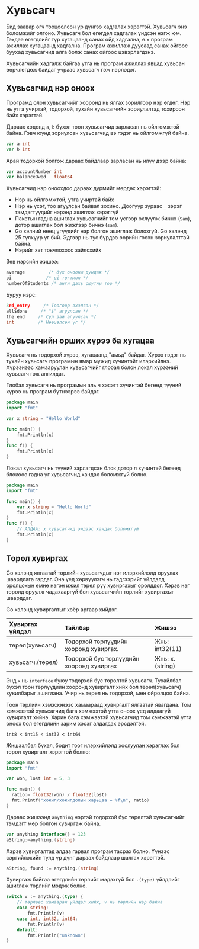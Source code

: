 # Хувьсагч

Бид заавар өгч тооцоолсон үр дүнгээ хадгалах хэрэгтэй. Хувьсагч энэ боломжийг олгоно. Хувьсагч бол  өгөгдөл хадгалах үндсэн нэгж юм. Гэхдээ өгөгдлийг түр хугацаанд санах ойд хадгална, ө.х програм ажиллах хугацаанд хадгална. Програм ажиллаж дуусаад санах ойгоос буухад хувьсагчид алга болж санах ойгоос цэвэрлэгдэнэ. 

Хувьсагчийн хадгалж байгаа утга нь програм ажиллах явцад хувьсан өөрчлөгдөж байдаг учраас хувьсагч гэж нэрлэдэг.

## Хувьсагчид нэр оноох

Програмд олон хувьсагчийг хооронд нь ялгах зорилгоор нэр өгдөг. Нэр нь утга учиртай, тодорхой, тухайн хувьсагчийн зориулалтад тохирсон байх хэрэгтэй.

Дараах кодонд `a`, `b`  бүхэл тоон хувьсагчид зарласан нь ойлгомжтой байна. Гэвч юунд зориулсан хувьсагчид вэ гэдэг нь ойлгомжгүй байна.

```go
var a int
var b int
```

Арай тодорхой болгож дараах байдлаар зарласан нь илүү дээр байна:

```go
var accountNumber int
var balanceOwed   float64
```

Хувьсагчид нэр оноохдоо дараах дүрмийг мөрдөх хэрэгтэй:

* Нэр нь ойлгомжтой, утга учиртай байх
* Нэр нь үсэг, тоо агуулсан байвал зохино. Доогуур зураас `_` зэрэг тэмдэгтүүдийг нэрэнд ашиглах хэрэггүй
* Пакетын гадна ашиглах хувьсагчийг том үсгээр эхлүүлж бичнэ \(`Sam`\), дотор ашиглах бол жижгээр бичнэ \(`sam`\).
* Go хэлний нөөц үгүүдийг нэр болгон ашиглаж болохгүй. Go хэлэнд 25  түлхүүр үг бий. Эдгээр нь тус бүрдээ өөрийн гэсэн зориулалттай байна.
* Нэрийг хэт товчлохоос зайлсхийх

Зөв нэрсийн жишээ:

```go
average         /* бүх онооны дундаж */
pi             /* pi тогтмол */
numberOfStudents /* анги дахь оюутны тоо */
```

Буруу нэрс:

```go
3rd_entry     /* Тоогоор эхэлсэн */
all$done     /* "$" агуулсан */
the end     /* Сул зай агуулсан */
int         /* Нөөцөлсөн үг */
```

## Хувьсагчийн орших хүрээ ба хугацаа

Хувьсагч нь тодорхой хүрээ, хугацаанд "амьд" байдаг. Хүрээ гэдэг нь тухайн хувьсагч програмын ямар мужид хүчинтэйг илэрхийлнэ. Хүрээнээс хамааруулан хувьсагчийг глобал болон локал хүрээний хувьсагч гэж ангилдаг.

Глобал хувьсагч нь програмын аль ч хэсэгт хүчинтэй бөгөөд түүний хүрээ нь програм бүтнээрээ байдаг.

```go
package main
import "fmt"

var x string = "Hello World"

func main() {
    fmt.Println(x)
}
func f() {
    fmt.Println(x)
}
```

Локал хувьсагч нь түүний зарлагдсан блок дотор л хүчинтэй бөгөөд блокоос гадна уг хувьсагчид хандах боломжгүй болно.

```go
package main
import "fmt"

func main() {
    var x string = "Hello World"
    fmt.Println(x)
}
func f() {
    // АЛДАА: x хувьсагчид эндээс хандах боломжгүй
    fmt.Println(x)
}
```

## Төрөл хувиргах

Go хэлэнд ялгаатай төрлийн хувьсагчдыг нэг илэрхийлэлд оруулах шаардлага гардаг. Энэ үед хөрвүүлэгч нь тэдгээрийг үйлдэлд оролцохын өмнө нэгэн ижил төрөл рүү хувиргахыг оролддог. Хэрэв нэг төрөлд оруулж чадахааргүй бол  хувьсагчийн төрлийг хувиргахыг шаарддаг.

Go хэлэнд хувиргалтыг хоёр аргаар хийдэг.

| Хувиргах үйлдэл | Тайлбар | Жишээ |
| :--- | :--- | :--- |
| төрөл\(хувьсагч\) | Тодорхой төрлүүдийн хооронд хувиргах. | Жнь: int32\(11\) |
| хувьсагч.\(төрөл\) | Тодорхой бус төрлүүдийн хооронд хувиргах | Жнь:  x.\(string\) |

Энд `x` нь `interface` буюу тодорхой бус төрөлтэй хувьсагч. Тухайлбал бүхэл тоон төрлүүдийн хооронд хувиргалт хийх бол төрөл\(хувьсагч\) хувилбарыг ашиглана. Учир нь төрөл нь тодорхой, мөн ойролцоо байна.

Тоон төрлийн хэмжээнээс хамаараад хувиргалт ялгаатай явагдана. Том хэмжээтэй хувьсагчид бага хэмжээтэй утга оноох үед алдаагүй хувиргалт хийнэ. Харин бага хэмжээтэй хувьсагчид том хэмжээтэй утга оноох бол өгөгдлийн зарим хэсэг алдагдах эрсдэлтэй.

`int8 < int15 < int32 < int64`

Жишээлбэл бүхэл, бодит тоог илэрхийлэлд хослуулан хэрэглэх бол төрөл хувиргалт хэрэгтэй болно:

```go
package main
import "fmt"

var won, lost int = 5, 3

func main() {
  ratio:= float32(won) / float32(lost)
  fmt.Printf("хожил/хожигдолын харьцаа = %f\n", ratio)
}
```

Дараах жишээнд `anything` нэртэй тодорхой бус төрөлтэй хувьсагчийг тэмдэгт мөр болгон хувиргаж байна.

```go
var anything interface{} = 123
aString:=anything.(string)
```

Хэрэв хувиргалтад алдаа гарвал програм тасрах болно. Үүнээс сэргийлэхийн тулд үр дүнг дараах байдлаар шалгах хэрэгтэй.

```go
aString, found := anything.(string)
```

Хувиргаж байгаа өгөгдлийн төрлийг мэдэхгүй бол `.(type)` үйлдлийг ашиглаж төрлийг мэдэж болно.

```go
switch v := anything.(type) {
    // төрлөөс хамааран үйлдэл хийх, v нь төрлийн нэр байна
    case string:
        fmt.Println(v)
    case int, int32, int64:
        fmt.Println(v)
    default:
        fmt.Println("unknown")
}
```



